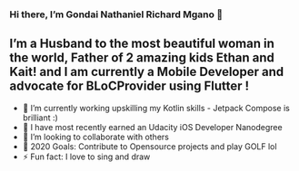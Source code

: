 ### Hi there, I’m Gondai Nathaniel Richard Mgano 👋
## I’m a Husband to the most beautiful woman in the world, Father of 2 amazing kids Ethan and Kait! and I am currently a Mobile Developer and advocate for BLoCProvider using Flutter !
- 🔭 I’m currently working upskilling my Kotlin skills - Jetpack Compose is brilliant  :)
- 🌱 I have most recently earned an Udacity iOS Developer Nanodegree
- 👯 I’m looking to collaborate with others
- 🥅 2020 Goals:  Contribute to Opensource projects and play GOLF lol
- ⚡ Fun fact: I love to sing and draw

